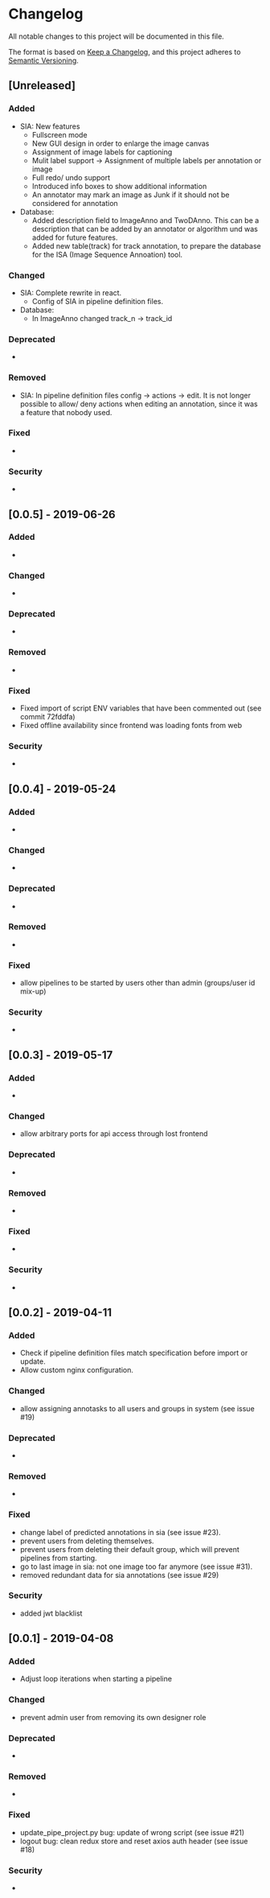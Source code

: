 # Changelog
All notable changes to this project will be documented in this file.

The format is based on [Keep a Changelog](https://keepachangelog.com/en/1.0.0/),
and this project adheres to [Semantic Versioning](https://semver.org/spec/v2.0.0.html).

## [Unreleased]
### Added
- SIA: New features 
  * Fullscreen mode
  * New GUI design in order to enlarge the image canvas
  * Assignment of image labels for captioning
  * Mulit label support -> Assignment of multiple labels per annotation or image
  * Full redo/ undo support
  * Introduced info boxes to show additional information
  * An annotator may mark an image as Junk if it should not be considered for annotation
- Database: 
  * Added description field to ImageAnno and TwoDAnno. This can be a description that can be added by an annotator or algorithm und was added for future features.
  * Added new table(track) for track annotation, to prepare the database for the ISA (Image Sequence Annoation) tool.
### Changed
- SIA: Complete rewrite in react.
  * Config of SIA in pipeline definition files.
- Database:
  * In ImageAnno changed track_n -> track_id

### Deprecated
- 

### Removed
- SIA: In pipeline definition files config -> actions -> edit. It is not longer possible to allow/ deny actions when editing an annotation, since it was a feature that nobody used.

### Fixed
- 

### Security
- 

## [0.0.5] - 2019-06-26
### Added
-

### Changed
- 

### Deprecated
- 

### Removed
-

### Fixed
- Fixed import of script ENV variables that have been commented out (see commit 72fddfa)
- Fixed offline availability since frontend was loading fonts from web

### Security
- 

## [0.0.4] - 2019-05-24
### Added
-

### Changed
- 

### Deprecated
- 

### Removed
-

### Fixed
- allow pipelines to be started by users other than admin (groups/user id mix-up)

### Security
- 

## [0.0.3] - 2019-05-17
### Added
- 

### Changed
- allow arbitrary ports for api access through lost frontend

### Deprecated
- 

### Removed
-

### Fixed
- 

### Security
- 

## [0.0.2] - 2019-04-11
### Added
- Check if pipeline definition files match specification before import or update.
- Allow custom nginx configuration.

### Changed
- allow assigning annotasks to all users and groups in system (see issue #19)

### Deprecated
- 

### Removed
-

### Fixed
- change label of predicted annotations in sia (see issue #23).
- prevent users from deleting themselves.
- prevent users from deleting their default group, which will prevent pipelines from starting.
- go to last image in sia: not one image too far anymore (see issue #31).
- removed redundant data for sia annotations (see issue #29)

### Security
- added jwt blacklist

## [0.0.1] - 2019-04-08
### Added
- Adjust loop iterations when starting a pipeline

### Changed
- prevent admin user from removing its own designer role

### Deprecated
- 

### Removed
-

### Fixed
- update_pipe_project.py bug: update of wrong script (see issue #21)
- logout bug: clean redux store and reset axios auth header (see issue #18)

### Security
-
